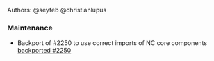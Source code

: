 Authors: @seyfeb @christianlupus

### Maintenance
- Backport of #2250 to use correct imports of NC core components
  [backported #2250](https://github.com/nextcloud/cookbook/pull/2250)
